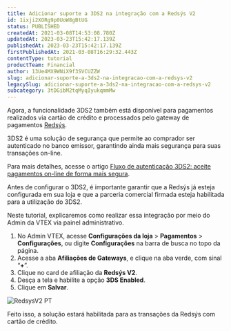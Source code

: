 ```yaml
---
title: Adicionar suporte a 3DS2 na integração com a Redsýs V2
id: 1ixji2XORg9p0UoW8gBtUG
status: PUBLISHED
createdAt: 2021-03-08T14:53:08.780Z
updatedAt: 2023-03-23T15:42:17.139Z
publishedAt: 2023-03-23T15:42:17.139Z
firstPublishedAt: 2021-03-08T16:29:32.443Z
contentType: tutorial
productTeam: Financial
author: 13Ue4MX9WNiX9f3SVCUZZW
slug: adicionar-suporte-a-3ds2-na-integracao-com-a-redsys-v2
legacySlug: adicionar-suporte-a-3ds2-na-integracao-com-a-redsys-v2
subcategory: 3tDGibM2tqMyqIyukqmmMw
---
```


Agora, a funcionalidade 3DS2 também está disponível para pagamentos realizados via cartão de crédito e processados pelo gateway de pagamentos [Redsýs](https://help.vtex.com/pt/tutorial/configurar-gateway-redsys--7xRnMyzZS0kQoIG2ISagY8).

3DS2 é uma solução de segurança que permite ao comprador ser autenticado no banco emissor, garantindo ainda mais segurança para suas transações on-line. 

Para mais detalhes, acesse o artigo [Fluxo de autenticação 3DS2: aceite pagamentos on-line de forma mais segura](https://help.vtex.com/pt/announcements/fluxo-de-autenticacao-3ds2-aceite-pagamentos-on-line-de-forma-mais-segura--6UdTjjVU1AcEQ2aE3Ftxsl).

<div class="alert alert-danger">
Antes de configurar o 3DS2, é importante garantir que a Redsýs já esteja configurada em sua loja e que a parceria comercial firmada esteja habilitada para a utilização do 3DS2.
  </div>

Neste tutorial, explicaremos como realizar essa integração por meio do Admin da VTEX via painel administrativo. 

1. No Admin VTEX, acesse **Configurações da loja** > **Pagamentos** > **Configurações**, ou digite **Configurações** na barra de busca no topo da página.
2. Acesse a aba __Afiliações de Gateways__, e clique na aba verde, com sinal “__+__”.
3. Clique no card de afiliação da __Redsýs V2__.
4. Desça a tela e habilite a opção __3DS Enabled__.  
5. Clique em __Salvar__.

![RedsysV2 PT](https://images.ctfassets.net/alneenqid6w5/9Ee9cJHkCY2NQy6AAwsr5/803dff2f8664c2fef47143f6261a4463/Redsys_3DS2_-_PT.png)

Feito isso, a solução estará habilitada para as transações da Redsýs com cartão de crédito.
